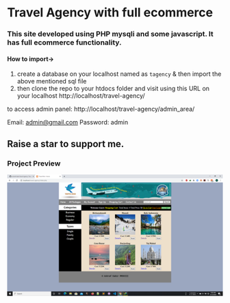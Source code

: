 # Travel Agency with full ecommerce

### This site developed using PHP mysqli and some javascript. It has full ecommerce functionality.

#### How to import->
  1. create a database on your localhost named as `tagency` & then import the above mentioned sql file
  2. then clone the repo to your htdocs folder and visit using this URL on your localhost http://localhost/travel-agency/


to access admin panel:
http://localhost/travel-agency/admin_area/


Email: admin@gmail.com
Password: admin


## Raise a star to support me.

### Project Preview
![preview of travel agency](https://github.com/ashraf-kabir/travel-agency/blob/master/travel-agency-preview.PNG)
